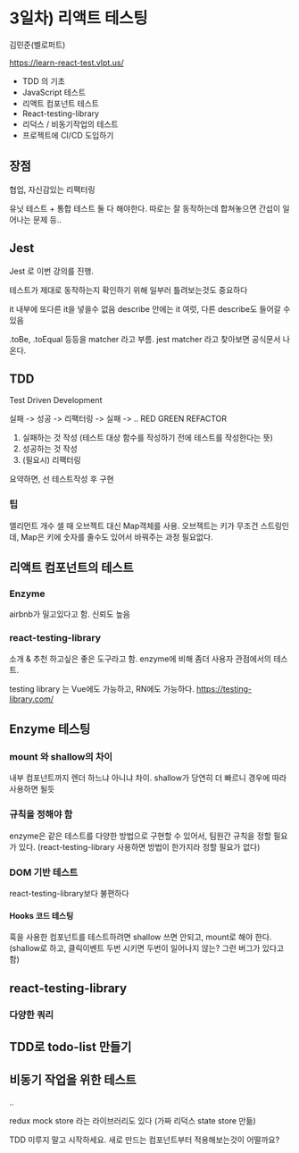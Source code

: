 # 3일차) 리액트 테스팅
김민준(벨로퍼트)

https://learn-react-test.vlpt.us/
- TDD 의 기초
- JavaScript 테스트
- 리액트 컴포넌트 테스트
- React-testing-library
- 리덕스 / 비동기작업의 테스트
- 프로젝트에 CI/CD 도입하기

## 장점
협업, 자신감있는 리팩터링

유닛 테스트 + 통합 테스트 둘 다 해야한다.
따로는 잘 동작하는데 합쳐놓으면 간섭이 일어나는 문제 등..


## Jest
Jest 로 이번 강의를 진행.

테스트가 제대로 동작하는지 확인하기 위해 일부러 틀려보는것도 중요하다

it 내부에 또다른 it을 넣을수 없음
describe 안에는 it 여럿, 다른 describe도 들어갈 수 있음

.toBe, .toEqual 등등을 matcher 라고 부름. jest matcher 라고 찾아보면 공식문서 나온다.


## TDD
Test Driven Development


실패 -> 성공 -> 리팩터링 -> 실패 -> ..
RED GREEN REFACTOR

1. 실패하는 것 작성 (테스트 대상 함수를 작성하기 전에 테스트를 작성한다는 뜻)
2. 성공하는 것 작성
3. (필요시) 리팩터링

요약하면, 
선 테스트작성
후 구현

### 팁
엘리먼트 개수 셀 때 오브젝트 대신 Map객체를 사용.
오브젝트는 키가 무조건 스트링인데, Map은 키에 숫자를 줄수도 있어서 바꿔주는 과정 필요없다.




## 리액트 컴포넌트의 테스트

### Enzyme
airbnb가 밀고있다고 함. 신뢰도 높음

### react-testing-library
소개 & 추천 하고싶은 좋은 도구라고 함.
enzyme에 비해 좀더 사용자 관점에서의 테스트.

testing library 는 Vue에도 가능하고, RN에도 가능하다. https://testing-library.com/


## Enzyme 테스팅

### mount 와 shallow의 차이
내부 컴포넌트까지 렌더 하느냐 아니냐 차이. shallow가 당연히 더 빠르니 경우에 따라 사용하면 될듯

### 규칙을 정해야 함
enzyme은 같은 테스트를 다양한 방법으로 구현할 수 있어서, 팀원간 규칙을 정할 필요가 있다.
(react-testing-library 사용하면 방법이 한가지라 정할 필요가 없다)

### DOM 기반 테스트
react-testing-library보다 불편하다


#### Hooks 코드 테스팅
훅을 사용한 컴포넌트를 테스트하려면 shallow 쓰면 안되고, mount로 해야 한다.
(shallow로 하고, 클릭이벤트 두번 시키면 두번이 일어나지 않는? 그런 버그가 있다고 함)


## react-testing-library

### 다양한 쿼리



## TDD로 todo-list 만들기



## 비동기 작업을 위한 테스트


..

redux mock store 라는 라이브러리도 있다 (가짜 리덕스 state store 만듦)


TDD 미루지 말고 시작하세요. 새로 만드는 컴포넌트부터 적용해보는것이 어떨까요?


